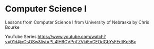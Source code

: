 # Computer Science I
Lessons from Computer Science I from University of Nebraska
by Chris Bourke

YouTube Series
https://www.youtube.com/watch?v=01d4jxOsOSw&list=PL4IH6CVPpTZVkiEnCEOdGbYsFEdtKc5Bx
